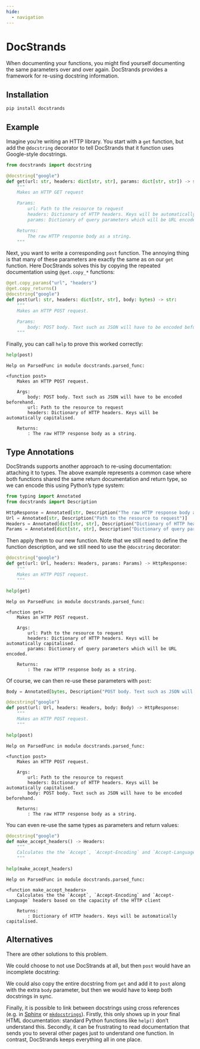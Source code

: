 ```yaml
---
hide:
  - navigation
---
```



# DocStrands

When documenting your functions, you might find yourself documenting the
same parameters over and over again. DocStrands provides a framework for
re-using docstring information.

## Installation

``` bash
pip install docstrands
```

## Example

Imagine you’re writing an HTTP library. You start with a `get` function,
but add the `@docstring` decorator to tell DocStrands that it function
uses Google-style docstrings.

``` python
from docstrands import docstring

@docstring("google")
def get(url: str, headers: dict[str, str], params: dict[str, str]) -> str:
    """
    Makes an HTTP GET request

    Params:
        url: Path to the resource to request
        headers: Dictionary of HTTP headers. Keys will be automatically capitalised.
        params: Dictionary of query parameters which will be URL encoded.

    Returns:
        The raw HTTP response body as a string.
    """
```

Next, you want to write a corresponding `post` function. The annoying
thing is that many of these parameters are exactly the same as on our
`get` function. Here DocStrands solves this by copying the repeated
documentation using `@get.copy_*` functions:

``` python
@get.copy_params("url", "headers")
@get.copy_returns()
@docstring("google")
def post(url: str, headers: dict[str, str], body: bytes) -> str:
    """
    Makes an HTTP POST request.

    Params:
        body: POST body. Text such as JSON will have to be encoded beforehand.
    """
```

Finally, you can call `help` to prove this worked correctly:

``` python
help(post)
```

    Help on ParsedFunc in module docstrands.parsed_func:

    <function post>
        Makes an HTTP POST request.

        Args:
            body: POST body. Text such as JSON will have to be encoded beforehand.
            url: Path to the resource to request
            headers: Dictionary of HTTP headers. Keys will be automatically capitalised.

        Returns:
            : The raw HTTP response body as a string.

## Type Annotations

DocStrands supports another approach to re-using documentation:
attaching it to types. The above example represents a common case where
both functions shared the same return documentation and return type, so
we can encode this using Python’s type system:

``` python
from typing import Annotated
from docstrands import Description

HttpResponse = Annotated[str, Description("The raw HTTP response body as a string.")]
Url = Annotated[str, Description("Path to the resource to request")]
Headers = Annotated[dict[str, str], Description("Dictionary of HTTP headers. Keys will be automatically capitalised.")]
Params = Annotated[dict[str, str], Description("Dictionary of query parameters which will be URL encoded.")]
```

Then apply them to our new function. Note that we still need to define
the function description, and we still need to use the `@docstring`
decorator:

``` python
@docstring("google")
def get(url: Url, headers: Headers, params: Params) -> HttpResponse:
    """
    Makes an HTTP POST request.
    """

help(get)
```

    Help on ParsedFunc in module docstrands.parsed_func:

    <function get>
        Makes an HTTP POST request.

        Args:
            url: Path to the resource to request
            headers: Dictionary of HTTP headers. Keys will be automatically capitalised.
            params: Dictionary of query parameters which will be URL encoded.

        Returns:
            : The raw HTTP response body as a string.

Of course, we can then re-use these parameters with `post`:

``` python
Body = Annotated[bytes, Description("POST body. Text such as JSON will have to be encoded beforehand.")]

@docstring("google")
def post(url: Url, headers: Headers, body: Body) -> HttpResponse:
    """
    Makes an HTTP POST request.
    """

help(post)
```

    Help on ParsedFunc in module docstrands.parsed_func:

    <function post>
        Makes an HTTP POST request.

        Args:
            url: Path to the resource to request
            headers: Dictionary of HTTP headers. Keys will be automatically capitalised.
            body: POST body. Text such as JSON will have to be encoded beforehand.

        Returns:
            : The raw HTTP response body as a string.

You can even re-use the same types as parameters and return values:

``` python
@docstring("google")
def make_accept_headers() -> Headers:
    """
    Calculates the the `Accept`, `Accept-Encoding` and `Accept-Language` headers based on the capacity of the HTTP client
    """

help(make_accept_headers)
```

    Help on ParsedFunc in module docstrands.parsed_func:

    <function make_accept_headers>
        Calculates the the `Accept`, `Accept-Encoding` and `Accept-Language` headers based on the capacity of the HTTP client

        Returns:
            : Dictionary of HTTP headers. Keys will be automatically capitalised.

## Alternatives

There are other solutions to this problem.

We could choose to not use DocStrands at all, but then `post` would have
an incomplete docstring:

We could also copy the entire docstring from `get` and add it to `post`
along with the extra `body` parameter, but then we would have to keep
both docstrings in sync.

Finally, it is possible to link between docstrings using cross
references (e.g. in
[Sphinx](https://www.sphinx-doc.org/en/master/usage/referencing.html) or
[`mkdocstrings`](https://mkdocstrings.github.io/usage/#cross-references)).
Firstly, this only shows up in your final HTML documentation: standard
Python functions like `help()` don’t understand this. Secondly, it can
be frustrating to read documentation that sends you to several other
pages just to understand one function. In contrast, DocStrands keeps
everything all in one place.
